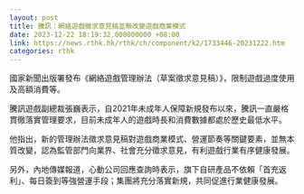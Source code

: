 ```yaml
---
layout: post
title: 騰訊：網絡遊戲徵求意見稿並無改變遊戲商業模式
date: 2023-12-22 18:19:32.000000000 +08:00
link: https://news.rthk.hk/rthk/ch/component/k2/1733446-20231222.htm
categories: rthk
---
```


國家新聞出版署發布《網絡遊戲管理辦法（草案徵求意見稿）》，限制遊戲過度使用及高額消費等。

騰訊遊戲副總裁張巍表示，自2021年未成年人保障新規發布以來，騰訊一直嚴格貫徹落實管理要求，目前未成年人的遊戲時長和消費數據都處於歷史最低水平。

他指出，新的管理辦法徵求意見稿對遊戲商業模式、營運節奏等關鍵要素，並無本質改變，認為監管部門向業界、社會充分徵求意見，有利遊戲行業有序健康發展。

另外，內地傳媒報道，心動公司回應查詢時表示，旗下自研產品不依賴「首充返利」、每日簽到等強營運手段；集團將充分落實新規，共同促進行業健康發展。
